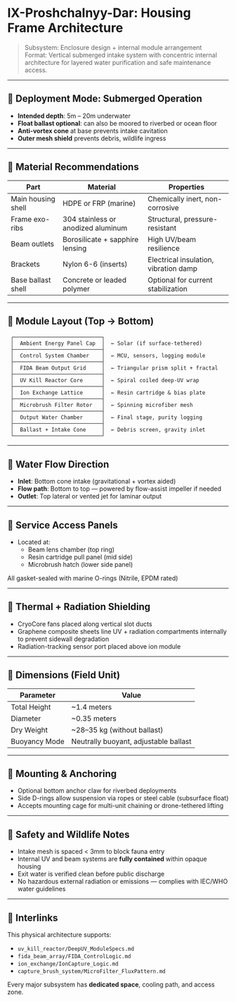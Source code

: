 # IX-Proshchalnyy-Dar: Housing Frame Architecture

> Subsystem: Enclosure design + internal module arrangement  
> Format: Vertical submerged intake system with concentric internal architecture for layered water purification and safe maintenance access.

---

## 🌊 Deployment Mode: Submerged Operation

- **Intended depth**: 5m – 20m underwater
- **Float ballast optional**: can also be moored to riverbed or ocean floor
- **Anti-vortex cone** at base prevents intake cavitation
- **Outer mesh shield** prevents debris, wildlife ingress

---

## 🧱 Material Recommendations

| Part                | Material               | Properties                           |
|---------------------|------------------------|--------------------------------------|
| Main housing shell  | HDPE or FRP (marine)   | Chemically inert, non-corrosive      |
| Frame exo-ribs      | 304 stainless or anodized aluminum | Structural, pressure-resistant |
| Beam outlets        | Borosilicate + sapphire lensing | High UV/beam resilience           |
| Brackets            | Nylon 6-6 (inserts)    | Electrical insulation, vibration damp |
| Base ballast shell  | Concrete or leaded polymer | Optional for current stabilization  |

---

## 🧭 Module Layout (Top → Bottom)

```
 ┌────────────────────────────┐
 │  Ambient Energy Panel Cap  │  ← Solar (if surface-tethered)
 ├────────────────────────────┤
 │  Control System Chamber    │  ← MCU, sensors, logging module
 ├────────────────────────────┤
 │  FIDA Beam Output Grid     │  ← Triangular prism split + fractal
 ├────────────────────────────┤
 │  UV Kill Reactor Core      │  ← Spiral coiled deep-UV wrap
 ├────────────────────────────┤
 │  Ion Exchange Lattice      │  ← Resin cartridge & bias plate
 ├────────────────────────────┤
 │  Microbrush Filter Rotor   │  ← Spinning microfiber mesh
 ├────────────────────────────┤
 │  Output Water Chamber      │  ← Final stage, purity logging
 ├────────────────────────────┤
 │  Ballast + Intake Cone     │  ← Debris screen, gravity inlet
 └────────────────────────────┘
```

---

## 🔁 Water Flow Direction

- **Inlet**: Bottom cone intake (gravitational + vortex aided)
- **Flow path**: Bottom to top — powered by flow-assist impeller if needed
- **Outlet**: Top lateral or vented jet for laminar output

---

## 🔩 Service Access Panels

- Located at:
  - Beam lens chamber (top ring)
  - Resin cartridge pull panel (mid side)
  - Microbrush hatch (lower side panel)

All gasket-sealed with marine O-rings (Nitrile, EPDM rated)

---

## 🧯 Thermal + Radiation Shielding

- CryoCore fans placed along vertical slot ducts
- Graphene composite sheets line UV + radiation compartments internally to prevent sidewall degradation
- Radiation-tracking sensor port placed above ion module

---

## 📐 Dimensions (Field Unit)

| Parameter           | Value                     |
|---------------------|---------------------------|
| Total Height        | ~1.4 meters               |
| Diameter            | ~0.35 meters              |
| Dry Weight          | ~28–35 kg (without ballast) |
| Buoyancy Mode       | Neutrally buoyant, adjustable ballast |

---

## 🧰 Mounting & Anchoring

- Optional bottom anchor claw for riverbed deployments
- Side D-rings allow suspension via ropes or steel cable (subsurface float)
- Accepts mounting cage for multi-unit chaining or drone-tethered lifting

---

## 🔐 Safety and Wildlife Notes

- Intake mesh is spaced < 3mm to block fauna entry
- Internal UV and beam systems are **fully contained** within opaque housing
- Exit water is verified clean before public discharge
- No hazardous external radiation or emissions — complies with IEC/WHO water guidelines

---

## 🧬 Interlinks

This physical architecture supports:
- `uv_kill_reactor/DeepUV_ModuleSpecs.md`
- `fida_beam_array/FIDA_ControlLogic.md`
- `ion_exchange/IonCapture_Logic.md`
- `capture_brush_system/MicroFilter_FluxPattern.md`

Every major subsystem has **dedicated space**, cooling path, and access zone.
